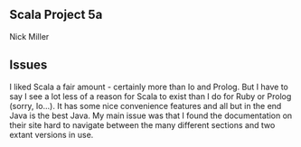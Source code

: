 ## Scala Project 5a
Nick Miller

## Issues
I liked Scala a fair amount - certainly more than Io and Prolog. But I have to say I see a lot less of a reason for Scala to exist than I do for Ruby or Prolog (sorry, Io...). It has some nice convenience features and all but in the end Java is the best Java.
My main issue was that I found the documentation on their site hard to navigate between the many different sections and two extant versions in use.

